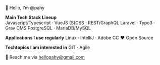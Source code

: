 👋 Hello, I’m @pahy

**Main Tech Stack Lineup**  
  Javascript/Typescript · VueJS
(S)CSS · REST/GraphQL
Laravel · Typo3 · Grav CMS
PostgreSQL · MariaDB/MySQL  

**Applications I use regularly**
  Linux · IntelliJ · Adobe CC
:heart: Open Source

**Techtopics I am interested in**
  GIT · Agile

📨 Reach me via hellopahy@gmail.com

<!-- 
- 👀 I’m interested in 
- 🌱 I’m currently learning 
- 💞️ I’m looking to collaborate on ...
- 
-->
<!---
pahy/pahy is a ✨ special ✨ repository because its `README.md` (this file) appears on your GitHub profile.
You can click the Preview link to take a look at your changes.
--->
